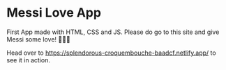 # Messi Love App
First App made with HTML, CSS and JS. Please do go to this site and give Messi some love! 🤍💙🤍

Head over to https://splendorous-croquembouche-baadcf.netlify.app/ to see it in action. 